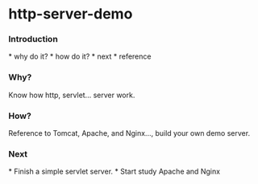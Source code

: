 http-server-demo
================

<h3>Introduction</h3>
* why do it?
* how do it?
* next
* reference

<h3>Why?</h3>
Know how http, servlet... server work.

<h3>How?</h3>
Reference to Tomcat, Apache, and Nginx..., build your own demo server.

<h3>Next</h3>
* Finish a simple servlet server.
* Start study Apache and Nginx
